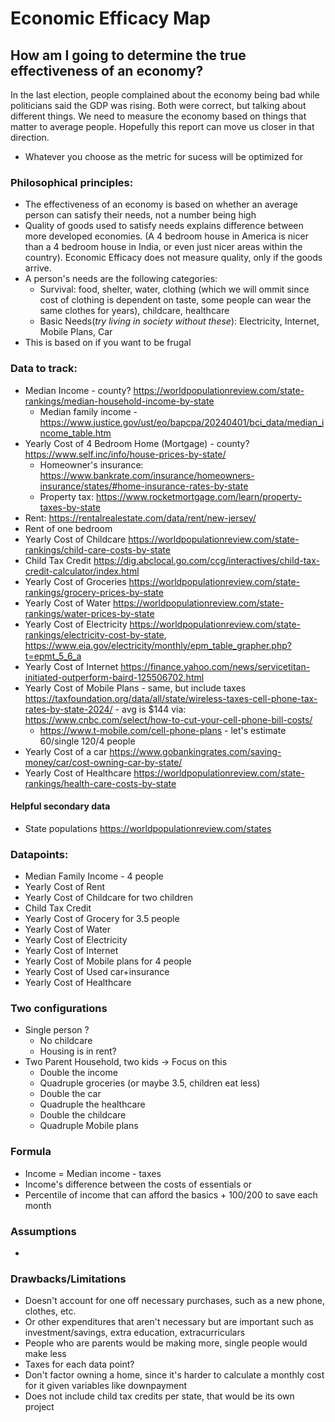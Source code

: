 # Economic Efficacy Map

## How am I going to determine the true effectiveness of an economy?
In the last election, people complained about the economy being bad while politicians said the GDP was rising. Both were correct, but talking about different things. We need to measure the economy based on things that matter to average people. Hopefully this report can move us closer in that direction. 
- Whatever you choose as the metric for sucess will be optimized for

### Philosophical principles:
- The effectiveness of an economy is based on whether an average person can satisfy their needs, not a number being high
- Quality of goods used to satisfy needs explains difference between more developed economies. (A 4 bedroom house in America is nicer than a 4 bedroom house in India, or even just nicer areas within the country). Economic Efficacy does not measure quality, only if the goods arrive.
- A person's needs are the following categories:
    - Survival: food, shelter, water, clothing (which we will ommit since cost of clothing is dependent on taste, some people can wear the same clothes for years), childcare, healthcare
    - Basic Needs(*try living in society without these*): Electricity, Internet, Mobile Plans, Car
- This is based on if you want to be frugal

### Data to track:
- Median Income - county? https://worldpopulationreview.com/state-rankings/median-household-income-by-state
    - Median family income - https://www.justice.gov/ust/eo/bapcpa/20240401/bci_data/median_income_table.htm
- Yearly Cost of 4 Bedroom Home (Mortgage) - county? https://www.self.inc/info/house-prices-by-state/
    - Homeowner's insurance: https://www.bankrate.com/insurance/homeowners-insurance/states/#home-insurance-rates-by-state
    - Property tax: https://www.rocketmortgage.com/learn/property-taxes-by-state
- Rent: https://rentalrealestate.com/data/rent/new-jersey/
- Rent of one bedroom
- Yearly Cost of Childcare https://worldpopulationreview.com/state-rankings/child-care-costs-by-state
- Child Tax Credit https://dig.abclocal.go.com/ccg/interactives/child-tax-credit-calculator/index.html
- Yearly Cost of Groceries https://worldpopulationreview.com/state-rankings/grocery-prices-by-state
- Yearly Cost of Water https://worldpopulationreview.com/state-rankings/water-prices-by-state
- Yearly Cost of Electricity https://worldpopulationreview.com/state-rankings/electricity-cost-by-state, https://www.eia.gov/electricity/monthly/epm_table_grapher.php?t=epmt_5_6_a
- Yearly Cost of Internet https://finance.yahoo.com/news/servicetitan-initiated-outperform-baird-125506702.html
- Yearly Cost of Mobile Plans - same, but include taxes https://taxfoundation.org/data/all/state/wireless-taxes-cell-phone-tax-rates-by-state-2024/ - avg is $144 via: https://www.cnbc.com/select/how-to-cut-your-cell-phone-bill-costs/
    - https://www.t-mobile.com/cell-phone-plans - let's estimate 60/single 120/4 people
- Yearly Cost of a car https://www.gobankingrates.com/saving-money/car/cost-owning-car-by-state/
- Yearly Cost of Healthcare https://worldpopulationreview.com/state-rankings/health-care-costs-by-state

#### Helpful secondary data
- State populations https://worldpopulationreview.com/states

### Datapoints:
- Median Family Income - 4 people
- Yearly Cost of Rent
- Yearly Cost of Childcare for two children
- Child Tax Credit
- Yearly Cost of Grocery for 3.5 people
- Yearly Cost of Water
- Yearly Cost of Electricity
- Yearly Cost of Internet
- Yearly Cost of Mobile plans for 4 people
- Yearly Cost of Used car+insurance 
- Yearly Cost of Healthcare


### Two configurations
- Single person ?
    - No childcare
    - Housing is in rent? 
- Two Parent Household, two kids -> Focus on this
    - Double the income
    - Quadruple groceries (or maybe 3.5, children eat less)
    - Double the car
    - Quadruple the healthcare
    - Double the childcare
    - Quadruple Mobile plans

### Formula
- Income = Median income - taxes
- Income's difference between the costs of essentials
or
- Percentile of income that can afford the basics + 100/200 to save each month

### Assumptions
- 

### Drawbacks/Limitations
- Doesn't account for one off necessary purchases, such as a new phone, clothes, etc.
- Or other expenditures that aren't necessary but are important such as investment/savings, extra education, extracurriculars
- People who are parents would be making more, single people would make less
- Taxes for each data point?
- Don't factor owning a home, since it's harder to calculate a monthly cost for it given variables like downpayment
- Does not include child tax credits per state, that would be its own project


